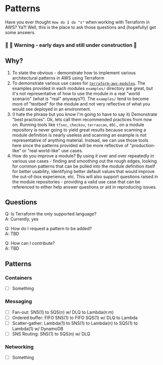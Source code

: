 # Patterns

Have you ever thought `How do I do "x"` when working with Terraform in AWS? Ya?! Well, this is the place to ask those questions and (hopefully) get some answers.

### 🚧 👷 Warning - early days and still under construction 🚧

## Why?

1. To state the obvious - demonstrate how to implement various architectural patterns in AWS using Terraform
2. To demonstrate various use cases for [`terraform-aws-modules`](https://github.com/terraform-aws-modules?type=source). The examples provided in each modules `examples/` directory are great, but it's not representative of how to use the module in a real "world scenario" (what is "real" anyways?!). The `examples/` tend to become more of "testbed" for the module and not very reflective of what you would see deployed in an environment.
3. (I hate the phrase but you know I'm going to have to say it) Demonstrate "best practices". Ok, lets call them recommended practices from now on. Running tools like `tfsec`, `checkov`, `terrascan`, etc., on a module repository is never going to yield great results because scanning a module definition is nearly useless and scanning an example is not representative of anything material. Instead, we can use those tools here since the patterns provided will be more reflective of "production-like" or "real world-like" use cases.
4. How do you improve a module? By using it over and over repeatedly in various use cases - finding and smoothing out the rough edges, looking for common patterns that can be pulled into the module definition itself for better usability, identifying better default values that would improve the out-of-box experience, etc. This will also support questions raised in the module repositories - providing a valid use case that can be referenced to either help answer questions or aid in reproducing issues.

## Questions

Q: Is Terraform the only supported language? \
A: Currently, yes

Q: How do I request a pattern to be added? \
A: TBD

Q: How can I contribute? \
A: TBD

## Patterns

### Containers

- [ ] Something

### Messaging

- [ ] Fan-out: SNS(1) to SQS(n) w/ DLQ to Lambda(n:m)
- [ ] Ordered buffer: FIFO SNS(1) to FIFO SQS(1) w/ DLQ to Lambda
- [ ] Scatter-gather: Lambda(1) to SNS(1) to Lambda(n) to SQS(1) to Lambda(1) w/ DynamoDB
- [ ] SNS Routing: SNS(1) to SQS(n) w/ DLQ

### Networking

- [ ] Something
